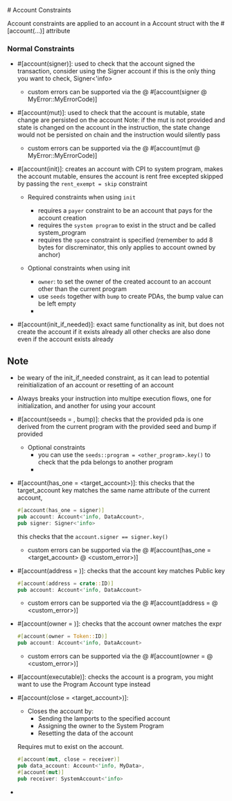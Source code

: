 # Account Constraints

Account constraints are applied to an account in a Account struct with the #[account(...)] attribute

### Normal Constraints
- #[account(signer)]: used to check that the account signed the transaction, consider using the Signer account
  if this is the only thing you want to check, Signer<'info>
  - custom errors can be supported via the @
    #[account(signer @ MyError::MyErrorCode)]

- #[account(mut)]: used to check that the account is mutable, state change are persisted on the account
  Note: if the mut is not provided and state is changed on the account in the instruction, the state change would not
  be persisted on chain and the instruction would silently pass
  - custom errors can be supported via the @
    #[account(mut @ MyError::MyErrorCode)]

- #[account(init)]: creates an account with CPI to system program, makes the account mutable, ensures the account is rent free
  excepted skipped by passing the ```rent_exempt = skip``` constraint

  - Required constraints when using ```init```
    - requires a ```payer``` constraint to be an account that pays for the account creation
    - requires the ```system program``` to exist in the struct and be called system_program
    - requires the ```space``` constraint is specified (remember to add 8 bytes for discreminator, this only applies to account owned by anchor)

  - Optional constraints when using init
    - ```owner```: to set the owner of the created account to an account other than the current program
    - use ```seeds``` together with ```bump``` to create PDAs, the bump value can be left empty
    - 

- #[account(init_if_needed)]: exact same functionality as init, but does not create the account if it exists already
  all other checks are also done even if the account exists already

## Note
- be weary of the init_if_needed constraint, as it can lead to potential reinitialization of an account or resetting of an account
- Always breaks your instruction into multipe execution flows, one for initialization, and another for using your account


- #[account(seeds = <seeds>, bump)]: checks that the provided pda is one derived from the current program with the provided seed and bump if provided

  - Optional constraints
    - you can use the ```seeds::program = <other_program>.key()``` to check that the pda belongs to another program
    - 

- #[account(has_one = <target_account>)]: this checks that the target_account key matches the same name attribute of the current account,
   
   ```rust
   #[account(has_one = signer)]
   pub account: Account<'info, DataAccount>,
   pub signer: Signer<'info>
   ```

   this checks that the ```account.signer == signer.key()```

   - custom errors can be supported via the @
    #[account(has_one = <target_account> @ <custom_error>)]

- #[account(address = <expr>)]: checks that the account key matches Public key
  
  ```rust
  #[account(address = crate::ID)]
  pub account: Account<'info, DataAccount>
  ```

  - custom errors can be supported via the @
    #[account(address = <expr> @ <custom_error>)]

- #[account(owner = <expr>)]: checks that the account owner matches the expr

  ```rust
  #[account(owner = Token::ID)]
  pub account: Account<'info, DataAccount>
  ```

  - custom errors can be supported via the @
    #[account(owner = <expr> @ <custom_error>)]


- #[account(executable)]: checks the account is a program, you might want to use the Program Account type instead

- #[account(close = <target_account>)]:
  - Closes the account by:
    - Sending the lamports to the specified account
    - Assigning the owner to the System Program
    - Resetting the data of the account

  Requires mut to exist on the account.
   
  ```rust
  #[account(mut, close = receiver)]
  pub data_account: Account<'info, MyData>,
  #[account(mut)]
  pub receiver: SystemAccount<'info>
  ```

- 
